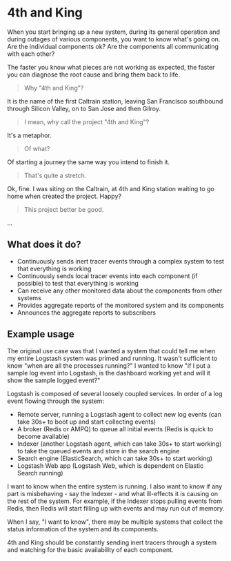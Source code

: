 # 4th and King

When you start bringing up a new system, during its general operation and during outages of various components, you want to know what's going on. Are the individual components ok? Are the components all communicating with each other?

The faster you know what pieces are not working as expected, the faster you can diagnose the root cause and bring them back to life.

> Why "4th and King"? 

It is the name of the first Caltrain station, leaving San Francisco southbound through Silicon Valley, on to San Jose and then Gilroy.

> I mean, why call the project "4th and King"? 

It's a metaphor.

> Of what?

Of starting a journey the same way you intend to finish it.

> That's quite a stretch.

Ok, fine. I was siting on the Caltrain, at 4th and King station waiting to go home when created the project. Happy?

> This project better be good.

...

## What does it do?

* Continuously sends inert tracer events through a complex system to test that everything is working
* Continuously sends local tracer events into each component (if possible) to test that everything is working
* Can receive any other monitored data about the components from other systems
* Provides aggregate reports of the monitored system and its components
* Announces the aggregate reports to subscribers

## Example usage

The original use case was that I wanted a system that could tell me when my entire Logstash system was primed and running. It wasn't sufficient to know "when are all the processes running?" I wanted to know "if I put a sample log event into Logstash, is the dashboard working yet and will it show the sample logged event?"

Logstash is composed of several loosely coupled services. In order of a log event flowing through the system:

* Remote server, running a Logstash agent to collect new log events (can take 30s+ to boot up and start collecting events)
* A broker (Redis or AMPQ) to queue all initial events (Redis is quick to become available)
* Indexer (another Logstash agent, which can take 30s+ to start working) to take the queued events and store in the search engine
* Search engine (ElasticSearch, which can take 30s+ to start working)
* Logstash Web app (Logstash Web, which is dependent on Elastic Search running)

I want to know when the entire system is running. I also want to know if any part is misbehaving - say the Indexer - and what ill-effects it is causing on the rest of the system. For example, if the Indexer stops pulling events from Redis, then Redis will start filling up with events and may run out of memory.

When I say, "I want to know", there may be multiple systems that collect the status information of the system and its components. 

4th and King should be constantly sending inert tracers through a system and watching for the basic availability of each component.